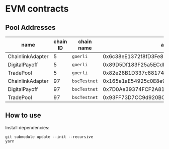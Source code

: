 # EVM contracts

## Pool Addresses

| name             | chain ID | chain name   | address                                    | pool owner                                 | deploy tx                                                          |
| ---------------- | -------- | ------------ | ------------------------------------------ | ------------------------------------------ | ------------------------------------------------------------------ |
| ChainlinkAdapter | 5        | `goerli`     | 0x6c38eE1372f8fD3Fe87c115321d5e48E897FD34e | 0x02548256453D61E8Beb31013ebE8e5ddd412cBc6 | 0xe57436aa4c47620d06d6391cbe9cb8e6fd1f650104f8460a18f03e2a11d9441a |
| DigitalPayoff    | 5        | `goerli`     | 0x89D5Df183F25a5ECdFa7b277480A42969dd4dDC6 | 0x02548256453D61E8Beb31013ebE8e5ddd412cBc6 | 0xf62825d33ed81dfeaedb11602d3fba10f6e52e4926249e3e7c6ca2ff8cf5b0d7 |
| TradePool        | 5        | `goerli`     | 0x82e28B1D337c88174d15d216C1CF348e14243fA9 | 0x02548256453D61E8Beb31013ebE8e5ddd412cBc6 | 0x73ecf541e6b227245294acd259c8493cd97bde1533e346709a23537f79375c49 |
| ChainlinkAdapter | 97       | `bscTestnet` | 0x165e1aE54925c0E8e9a726A0aa1eafD70C703f91 | 0x02548256453D61E8Beb31013ebE8e5ddd412cBc6 | 0x2b554c4246c2587c5f917c258d3f73040e09a40f190de3089c28e2a153298756 |
| DigitalPayoff    | 97       | `bscTestnet` | 0x7D0Ae39374FCF2A81d447503db0ac6A36016cB92 | 0x02548256453D61E8Beb31013ebE8e5ddd412cBc6 | 0x7f042978f42a1573f3d7dabcbf57e7b701c849ddba9b93eac267a8753f11c2d3 |
| TradePool        | 97       | `bscTestnet` | 0x93FF73D7CC9d920BC26980290918db37a19e753e | 0x02548256453D61E8Beb31013ebE8e5ddd412cBc6 | 0xc4069adb9f9d5c58c315d8cccb2efc36d1bebc2b05b06dae9e35ea0679f238da |

## How to use

Install dependencies:

```shell
git submodule update --init --recursive
yarn
```
